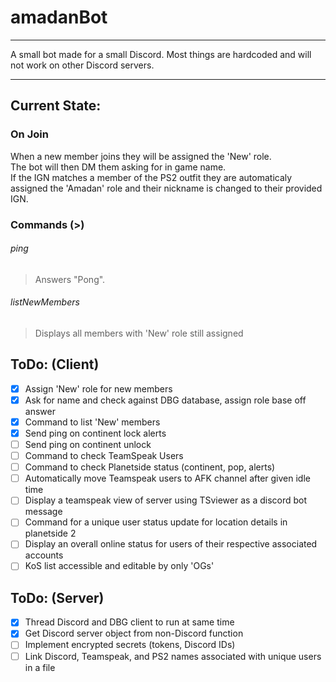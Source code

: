 # amadanBot
 ---
A small bot made for a small Discord. Most things are hardcoded and will not work on other Discord servers.
___

## Current State:

### On Join
When  a new member joins they will be assigned the 'New' role.  
The bot will then DM them asking for in game name.  
If the IGN matches a member of the PS2 outfit they are automaticaly assigned  the 'Amadan' role and their nickname is changed to their provided IGN.

### Commands (>)
###### ping
>Answers "Pong".
###### listNewMembers
>Displays all members with 'New' role still assigned
## ToDo: (Client)
- [x] Assign 'New' role for new members
- [x] Ask for name and check against DBG database, assign role base off answer
- [x] Command to list 'New' members
- [x] Send ping on continent lock alerts
- [ ] Send ping on continent unlock
- [ ] Command to check TeamSpeak Users
- [ ] Command to check Planetside status (continent, pop, alerts)
- [ ] Automatically move Teamspeak users to AFK channel after given idle time
- [ ] Display a teamspeak view of server using TSviewer as a discord bot message
- [ ] Command for a unique user status update for location details in planetside 2
- [ ] Display an overall online status for users of their respective associated accounts
- [ ] KoS list accessible and editable by only 'OGs'
## ToDo: (Server)
- [x] Thread Discord and DBG client to run at same time
- [x] Get Discord server object from non-Discord function
- [ ] Implement encrypted secrets (tokens, Discord IDs)
- [ ] Link Discord, Teamspeak, and PS2 names associated with unique users in a file
